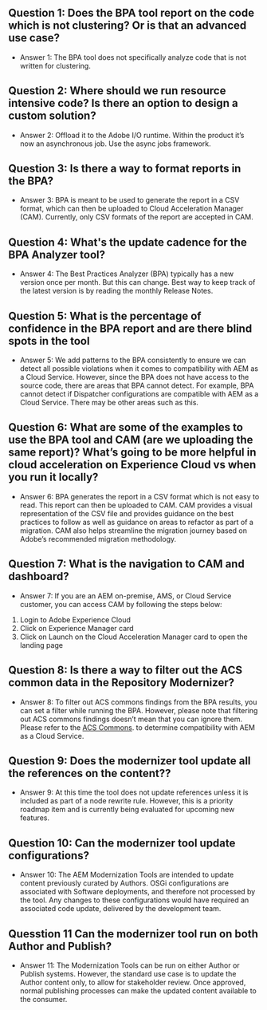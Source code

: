 ## Question 1: **Does the BPA tool report on the code which is not clustering? Or is that an advanced use case?**

- Answer 1: The BPA tool does not specifically analyze code that is not written for clustering.

## Question 2: **Where should we run resource intensive code? Is there an option to design a custom solution?**

- Answer 2: Offload it to the Adobe I/O runtime. Within the product it’s now an asynchronous job. Use the async jobs framework.

## Question 3: **Is there a way to format reports in the BPA?**

- Answer 3: BPA is meant to be used to generate the report in a CSV format, which can then be uploaded to Cloud Acceleration Manager (CAM). Currently, only CSV formats of the report are accepted in CAM.

## Question 4: **What's the update cadence for the BPA Analyzer tool?**

- Answer 4: The Best Practices Analyzer (BPA) typically has a new version once per month. But this can change. Best way to keep track of the latest version is by reading the monthly Release Notes.

## Question 5: **What is the percentage of confidence in the BPA report and are there blind spots in the tool**

- Answer 5: We add patterns to the BPA consistently to ensure we can detect all possible violations when it comes to compatibility with AEM as a Cloud Service. However, since the BPA does not have access to the source code, there are areas that BPA cannot detect. For example, BPA cannot detect if Dispatcher configurations are compatible with AEM as a Cloud Service. There may be other areas such as this. 

## Question 6: **What are some of the examples to use the BPA tool and CAM (are we uploading the same report)? What’s going to be more helpful in cloud acceleration on Experience Cloud vs when you run it locally?**

- Answer 6: BPA generates the report in a CSV format which is not easy to read. This report can then be uploaded to CAM. CAM provides a visual representation of the CSV file and provides guidance on the best practices to follow as well as guidance on areas to refactor as part of a migration. CAM also helps streamline the migration journey based on Adobe’s recommended migration methodology.

## Question 7: **What is the navigation to CAM and dashboard?**

- Answer 7: If you are an AEM on-premise, AMS, or Cloud Service customer, you can access CAM by following the steps below: 

1. Login to Adobe Experience Cloud 
2. Click on Experience Manager card 
3. Click on Launch on the Cloud Acceleration Manager card to open the landing page 

## Question 8: **Is there a way to filter out the ACS common data in the Repository Modernizer?**

- Answer 8: To filter out ACS commons findings from the BPA results, you can set a filter while running the BPA. 	However, please note that filtering out ACS commons findings doesn’t mean that you can ignore them. Please refer to the [ACS Commons](https://adobe-consulting-services.github.io/acs-aem-commons/). to determine compatibility with AEM as a Cloud Service. 

## Question 9: **Does the modernizer tool update all the references on the content??**

- Answer 9: At this time the tool does not update references unless it is included as part of a node rewrite rule. However, this is a priority roadmap item and is currently being evaluated for upcoming new features. 

## Question 10: **Can the modernizer tool update configurations?**

- Answer 10: The AEM Modernization Tools are intended to update content previously curated by Authors. OSGi configurations are associated with Software deployments, and therefore not processed by the tool. Any changes to these configurations would have required an associated code update, delivered by the development team.

## Quesstion 11 **Can the modernizer tool run on both Author and Publish?**

- Answer 11: The Modernization Tools can be run on either Author or Publish systems. However, the standard use case is to update the Author content only, to allow for stakeholder review. Once approved, normal publishing processes can make the updated content available to the consumer. 

